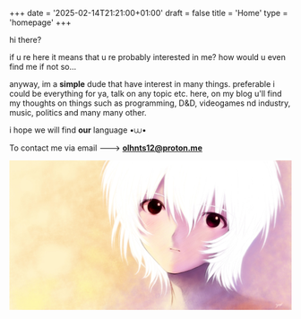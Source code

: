 +++
date = '2025-02-14T21:21:00+01:00'
draft = false
title = 'Home'
type = 'homepage'
+++

hi there? 

if u re here it means that u re probably interested in me? how would u even find me if not so...

anyway, im a **simple** dude that have interest in many things. preferable i could be everything for ya, talk on any topic etc. 
here, on my blog u'll find my thoughts on things such as programming, D&D, videogames nd industry, music, politics and many many other. 

i hope we will find **our** language •⩊•

To contact me via email ---> **olhnts12@proton.me**

![eva](/images/789101.jpg)

